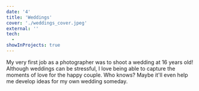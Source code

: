 ```yaml
---
date: '4'
title: 'Weddings'
cover: './weddings_cover.jpeg'
external: ''
tech:
  -
showInProjects: true
---
```


My very first job as a photographer was to shoot a wedding at 16 years old! Although weddings can be stressful, I love being able to capture the moments of love for the happy couple. Who knows? Maybe it'll even help me develop ideas for my own wedding someday.
